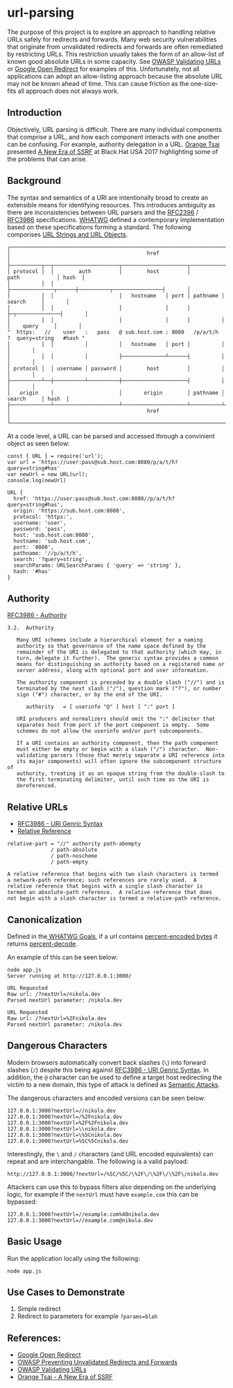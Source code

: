 # url-parsing
The purpose of this project is to explore an approach to handling relative URLs safely for redirects and forwards. Many web security vulnerabilities that originate from unvalidated redirects and forwards are often remediated by restricting URLs. This restriction usually takes the form of an allow-list of known good absolute URLs in some capacity. See [OWASP Validating URLs](https://cheatsheetseries.owasp.org/cheatsheets/Unvalidated_Redirects_and_Forwards_Cheat_Sheet.html#validating-urls) or [Google Open Redirect](https://cheatsheetseries.owasp.org/cheatsheets/Unvalidated_Redirects_and_Forwards_Cheat_Sheet.html#preventing-unvalidated-redirects-and-forwards)
 for examples of this. Unfortunately, not all applications can adopt an allow-listing approach because the absolute URL may not be known ahead of time. This can cause friction as the one-size-fits all approach does not always work.

## Introduction
Objectively, URL parsing is difficult. There are many individual components that comprise a URL, and how each component interacts with one another can be confusing. For example, authority delegation in a URL. [Orange Tsai](https://twitter.com/orange_8361) presented [A New Era of SSRF](https://paper.seebug.org/papers/Security%20Conf/Blackhat/2017_us/us-17-Tsai-A-New-Era-Of-SSRF-Exploiting-URL-Parser-In-Trending-Programming-Languages.pdf) at Black Hat USA 2017 highlighting some of the problems that can arise.

## Background
The syntax and semantics of a URI are intentionally broad to create an extensible means for identifying resources. This introduces ambiguity as there are inconsistencies between URL parsers and the [RFC2396](https://tools.ietf.org/html/rfc2396) / [RFC3986](https://tools.ietf.org/html/rfc3986) specifications. [WHATWG](https://nodejs.org/dist/latest-v8.x/docs/api/url.html#url_the_whatwg_url_api) defined a contemporary implementation based on these specifications forming a standard. The following comporises [URL Strings and URL Objects](https://nodejs.org/dist/latest-v8.x/docs/api/url.html#url_url_strings_and_url_objects).

```
┌─────────────────────────────────────────────────────────────────────────────────────────────┐
│                                            href                                             │
├──────────┬──┬─────────────────────┬─────────────────────┬───────────────────────────┬───────┤
│ protocol │  │        auth         │        host         │           path            │ hash  │
│          │  │                     ├──────────────┬──────┼──────────┬────────────────┤       │
│          │  │                     │   hostname   │ port │ pathname │     search     │       │
│          │  │                     │              │      │          ├─┬──────────────┤       │
│          │  │                     │              │      │          │ │    query     │       │
"  https:   //    user   :   pass   @ sub.host.com : 8080   /p/a/t/h  ?  query=string   #hash "
│          │  │          │          │   hostname   │ port │          │                │       │
│          │  │          │          ├──────────────┴──────┤          │                │       │
│ protocol │  │ username │ password │        host         │          │                │       │
├──────────┴──┼──────────┴──────────┼─────────────────────┤          │                │       │
│   origin    │                     │       origin        │ pathname │     search     │ hash  │
├─────────────┴─────────────────────┴─────────────────────┴──────────┴────────────────┴───────┤
│                                            href                                             │
└─────────────────────────────────────────────────────────────────────────────────────────────┘
```

At a code level, a URL can be parsed and accessed through a convinient object as seen below: 

```
const { URL } = require('url');
var url = 'https://user:pass@sub.host.com:8080/p/a/t/h?query=string#has'
var newUrl = new URL(url);
console.log(newUrl)
```

```
URL {
  href: 'https://user:pass@sub.host.com:8080//p/a/t/h?query=string#has',
  origin: 'https://sub.host.com:8080',
  protocol: 'https:',
  username: 'user',
  password: 'pass',
  host: 'sub.host.com:8080',
  hostname: 'sub.host.com',
  port: '8080',
  pathname: '//p/a/t/h',
  search: '?query=string',
  searchParams: URLSearchParams { 'query' => 'string' },
  hash: '#has'
}
```

## Authority

[RFC3986 - Authority](https://tools.ietf.org/html/rfc3986#page-17)

```
3.2.  Authority

   Many URI schemes include a hierarchical element for a naming
   authority so that governance of the name space defined by the
   remainder of the URI is delegated to that authority (which may, in
   turn, delegate it further).  The generic syntax provides a common
   means for distinguishing an authority based on a registered name or
   server address, along with optional port and user information.

   The authority component is preceded by a double slash ("//") and is
   terminated by the next slash ("/"), question mark ("?"), or number
   sign ("#") character, or by the end of the URI.

      authority   = [ userinfo "@" ] host [ ":" port ]

   URI producers and normalizers should omit the ":" delimiter that
   separates host from port if the port component is empty.  Some
   schemes do not allow the userinfo and/or port subcomponents.

   If a URI contains an authority component, then the path component
   must either be empty or begin with a slash ("/") character.  Non-
   validating parsers (those that merely separate a URI reference into
   its major components) will often ignore the subcomponent structure of
   authority, treating it as an opaque string from the double-slash to
   the first terminating delimiter, until such time as the URI is
   dereferenced.
```   

## Relative URLs

- [RFC3986 - URI Genric Syntax](https://tools.ietf.org/html/rfc3986) 
- [Relative Reference](https://tools.ietf.org/html/rfc3986#section-4.2)

```
relative-part = "//" authority path-abempty
              / path-absolute
              / path-noscheme
              / path-empty
```

```
A relative reference that begins with two slash characters is termed
a network-path reference; such references are rarely used.  A
relative reference that begins with a single slash character is
termed an absolute-path reference.  A relative reference that does
not begin with a slash character is termed a relative-path reference.
```

## Canonicalization
Defined in the[ WHATWG Goals](https://url.spec.whatwg.org/#goals), if a url contains [percent-encoded bytes](https://url.spec.whatwg.org/#percent-encoded-byte) it returns [percent-decode](https://url.spec.whatwg.org/#percent-decode).

An example of this can be seen below:

```
node app.js
Server running at http://127.0.0.1:3000/

URL Requested
Raw url: /?nextUrl=/nikola.dev
Parsed nextUrl parameter: /nikola.dev

URL Requested
Raw url: /?nextUrl=%2Fnikola.dev
Parsed nextUrl parameter: /nikola.dev
```

## Dangerous Characters
 Modern browsers automatically convert back slashes (`\`) into forward slashes (`/`) despite this being against [RFC3986 - URI Genric Syntax](https://tools.ietf.org/html/rfc3986). In addition, the `@` character can be used to define a target host redirecting the victim to a new domain, this type of attack is defined as [Semantic Attacks](https://tools.ietf.org/html/std66#section-7.6).

 The dangerous characters and encoded versions can be seen below:

```
127.0.0.1:3000?nextUrl=//nikola.dev
127.0.0.1:3000?nextUrl=/%2Fnikola.dev
127.0.0.1:3000?nextUrl=%2F%2Fnikola.dev
127.0.0.1:3000?nextUrl=\\nikola.dev
127.0.0.1:3000?nextUrl=\%5Cnikola.dev
127.0.0.1:3000?nextUrl=%5C%5Cnikola.dev
```

Interestingly, the `\` and `/` characters (and URL encoded equivalents) can repeat and are interchangable. The following is a valid payload:

```
http://127.0.0.1:3000/?nextUrl=/%5C/%5C/\%2F\/\%2F\/\%2F\/nikola.dev
```

Attackers can use this to bypass filters also depending on the underlying logic, for example if the `nextUrl` must have `example.com` this can be bypassed:

```
127.0.0.1:3000?nextUrl=//example.com%40nikola.dev
127.0.0.1:3000?nextUrl=//example.com@nikola.dev
```

## Basic Usage
Run the application locally using the following:

```
node app.js
```

## Use Cases to Demonstrate
1. Simple redirect
2. Redirect to parameters for example `?params=blah`

## References:
- [Google Open Redirect](https://cheatsheetseries.owasp.org/cheatsheets/Unvalidated_Redirects_and_Forwards_Cheat_Sheet.html#preventing-unvalidated-redirects-and-forwards)
- [OWASP Preventing Unvalidated Redirects and Forwards](https://cheatsheetseries.owasp.org/cheatsheets/Unvalidated_Redirects_and_Forwards_Cheat_Sheet.html#preventing-unvalidated-redirects-and-forwards)
- [OWASP Validating URLs](https://cheatsheetseries.owasp.org/cheatsheets/Unvalidated_Redirects_and_Forwards_Cheat_Sheet.html#validating-urls)
- [Orange Tsai - A New Era of SSRF](https://paper.seebug.org/papers/Security%20Conf/Blackhat/2017_us/us-17-Tsai-A-New-Era-Of-SSRF-Exploiting-URL-Parser-In-Trending-Programming-Languages.pdf)